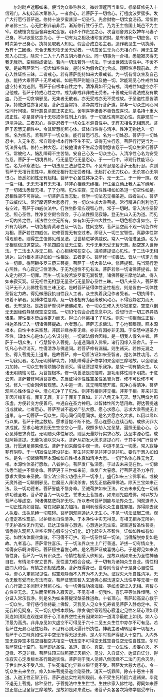 <!-- { "loadSidebar": true } -->
　　尔时毗卢遮那如来。便当为众秉称胜义。微妙深邃再当重显。标举证修先入十信观门。从初起首次第修入。一者舍心。若菩萨于一切舍心。行檀度波罗蜜多。发广大行愿行菩萨道。修持十波罗蜜甚深一切圣行。先舍财物一切饮食汤药。常恒供养诸佛三宝。心无贮积非前非后。渐渐修行胜行于后。乃为王主舍国土城邑不为主宰。若破悭贪应当舍弃田宅金银。明珠不作贵宝之心。次当则舍男女奴婢车马妻子己身。不以欲爱忆念为心。于一切有为之相及诸珍宝资财。是有诸物一切应舍。尔时次第于己身心。执持见取我人知见。假会合成立名主者。造作我见生一切执缚。及有十二因缘。无合无散无物无舍无受者。一切应舍生无为心无相心作。用无生空观入心正定。除灭十二入十八界五阴六根六尘。同一切事为一合相。悉能寂灭得无我无我所。空相假成诸法。若内一切法若外一切法。于世出世诸法实性中。不舍不受。是故菩萨常当一切舍如空性故。是时名为假会幻化合成。观照性净现前故。舍心入性证空三昧。二者戒心。若有菩萨能持如来大乘戒者。为一切有情众生及自己身。能持大乘菩萨十无尽戒者。如是菩萨则能自己及他一切。常能观见心性戒性如虚空持者为迷倒。菩萨于自根本自性之中。清净真如不见有戒。谓戒性如虚空亦不见他戒。菩萨于持戒心性之中。戒为非戒非非戒无受者。十善戒无师说法戒及有欺盗。乃至一切贪嗔邪见。无集者无散者。亦无受戒亦无不受戒故。于圣道性悉皆清净。持戒道性亦复如是。菩萨应当常持、清净禁戒行菩萨道。常与一切众生同心同性同行同德。常行慈良清直正实正见。舍嗔喜等诸善不善皆应喜悦。是名持十重大戒正性。亦是菩萨持十无尽戒体性制止八倒。于一切圣性离照定心性。真静现前一道清净故。三者忍心。得是忍者于一切众生本源自性中。无有忍相名无相慧忍。菩萨于忍慧无相性中。令其智慧能照心体。证体自性得心清净。性净无物达入一切空。名为空忍。若菩萨于一切众生。能行普愿行忍。名为一切处忍。菩萨于一切处忍中。入无生忍。常自观身根本行性不生不灭。证得无生行忍。菩萨行行更当为一切法界有情。修持三种大忍。若被他谤害不生起念得耐怨害忍于一切众生界行菩萨行。常被他人。恼乱障碍不生苦恼。安自己心及一切众生心。入清净性心名为安受苦忍。菩萨于一切境界处。行无量愿行无量忍心。于一一行中。谛观行性能证心性。名为谛察法忍。于一切法忍三法忍性之中。不见有忍是名菩萨无相行忍。次则菩萨于无相行忍性中。用观无相行忍无受者相。无起打心无刀杖心。无杀害心无嗔恨心。皆悉如如性无有起相。菩萨于心圣性体净之中。无一无二。于一谛一照。观一性一相。无无无相有无无相。非非心相缘无缘相。行住坐立动止我人主宰缚解。于一切诸法悉皆无相。了了分明。见性空寂。无自性性相如如圣道一切空性如是。忍相性空不可得故。一切菩萨应当志勤。修学一切法忍无相圣道。四者进心。菩萨于四威仪法。常行摩诃萨大悲愿行。为一切众生求大乘菩提。常行精进自利利他无有空过。菩萨于四威仪法中。行住坐卧常应观智心性。常于一切时。常入法空圣智定。照心圣性。性净复空假合假会。于心法性照见寂静。登无生山入无为道。而见一切内外之性。诸法性空空无所有。如有如无于四大性空。一切色相亦复如空。于外有为境界。一切色相青黄赤白及一切色。性同空故。菩萨达空而不观一切色作有为相。菩萨若住四威仪。进修菩提无有空过者。即证入一切三宝智性。真静体性常得现前者。则得生生值佛见僧见法。世世精进学佛威仪。常入一切信进圣道。名为无相信信进道空故。不见四威仪证无生空。无作无用无受无智无慧。起空定入世谛法。于二法出入亦无二相。心心相续常在空心。进顺菩提证心见性。于二法中无相通达。进分根本菩提如如一性相故。五者定心。菩萨修一切善法。皆从一切定力而生一切善。得阿耨多罗三藐三菩提。菩萨于一切大乘法中。修菩提智。先当观行澄心照性。令心寂定证性清净。于无为道性不见有法。菩萨若修一切诸佛菩提者。皆从定力得灭一切罪。而生一切法般若波罗蜜无漏智慧。诸佛菩提三摩地法故。得入如来寂灭观。证无相性无相慧无量圣行无量智心圣性三昧。一切凡夫圣人。菩萨摩诃萨无不入此佛性菩提三昧正定。是时菩萨证得体性圣性相应。则是皆由一切体性圣智定力故。得见微细我执自性我人主者。众生执着我见作者受者。一切执缚中。取着不解者。见缚体性是障。及一切诸相有为因缘散风动心。不得寂静定力而灭者。无有是处。是故菩萨摩诃萨诸佛如来。令一切众生修入灭尽寂定空。空空八倒无无因缘假静慧观空空空照。一切幻化假会合成念念中灭。受想行识一切三界异熟诸果。罪性根本皆由得定力而灭。得证心体离相了了见性。则灭一切相而生正智。得达圣性证入一切诸佛菩提故。六者慧心。菩萨志求佛法。于心地智眼观。照本源根本。自性中本来空慧。非因非缘亦非无缘。亦非有因亦非无因。于空慧中道圣力圣性。知体名心是体心心名识分别。一切诸法假会因缘。是一切我人假名主者。菩萨于一切众生。广行慧智令入菩提。与道通同趣入佛果。诸行因缘入圣舍凡。于一切凡心令尽消灭。性得清净与佛道同。若菩萨修有漏福。则生诸天。若修无漏之业。得入菩提无上道果。是故菩萨。修一切善法证如来圣智者。是名体性功用。若一切我见者。名为无明缚解功力。如此障碍菩萨修学如来金刚三摩地故。以金刚圣力加持。一切众生有情烦恼尽皆消灭。得证菩提常乐我净。是故一切有情众生。以诸无明烦恼习性。为菩提根本。修一切善法是烦恼障。慧功用体性则不明故。于意云何。菩萨若修阿耨菩提者。先当证得体性性空圣性圣智为首。修不可说修不可说。修入一切金刚佛智观慧。入中道一谛。其无明障慧开寤。真净心得清净。菩萨观照心性体性之中。澄心见净了了见性。则非有相则非无相。非非于相。非来非去非因非缘非有。罪非无罪。非非于罪非于真如。非非八倒无生无灭。慧光明焰为照乐虚。方便转变方便善巧。神通自在圣力神用。以智体性所为慧用故。得达菩提速当成就故。七者愿心。菩萨至诚不退发广弘大愿。愿心求愿心。志求大乘菩提无上道果。与一切菩萨一切众生。同心同行同愿同求。是名大愿亦名大求。以因以缘以行以果。菩萨于微尘数劫。愿求菩提不断不绝。愿心连愿心连续百劫。成佛灭罪大求成就。至求心地求到无生空空空心一愿。观照多劫入定圣慧。遍照无量心心。心心见缚志求真性。无明随灭体性解脱。则达无量妙行实求心故。达至本源心性。成就阿耨菩提。无量功德以求为本。菩萨从初发大愿求菩提心时。于其中间广行菩萨道。行愿满足佛果便成。菩萨于如来藏性中观一谛。中道不见立一切愿。常入寂静非有阴界。于一切寂性法非没非出。非生非灭非见非非见见非见。要假于慧入如如性。是名一切诸佛菩萨本源如如自性根本真如清净大愿。一切行名体心性无为无相。本源性体圣行愿故。八者护心。菩萨发广弘深愿。于过去未来见在世。一切佛法悉当能护不惜身命。菩萨更于三世如来前。重发广大誓愿。行菩萨道圣力净行。悉求大乘如来圣教。僧宝法宝佛宝功德庄严一切净土。盛行如来三宝佛事者。或被天魔外道一切颠倒邪见。世魔恶人非谤杀害。娆乱正信蔽障佛法。除灭三宝如来正法。及一切功德者。菩萨誓能不惜身命。至诚荷护如来正法。过去未来见在一切诸佛功德圣教。菩萨亦当为一切众生。誓求无上菩提者。如来则先度成佛。何以故为菩萨心等虚空。同诸佛慈悲荷护无尽。所以者何菩萨则能与法界众生。同观道谛入一切正性真如菩提。常在寂静圣力加持。自利利他得灭众生自性罪报。亦得除去我人执着。法执见缚一切障碍。菩萨则观照通达入无生心。不见一切法证起二谛。观心澄定圣性现前。以护根本自性清净。于本净性中实无得见。有相无相亦无所护。于无护圣性无作无受。已达正性得心慧连。心慧连达无生空。空空道智圣性菩提。皆悉得入观照入空空空理心假空分分幻化。幻化起空入圣智性。证如如性如有如无。如性法体假空集散。不可得不可护。观一切圣性证一切法。当得解脱亦复如是故。九者喜心。菩萨常住喜乐。于一切法界众生上广行善道。济拔一切有情众生。常得安乐既济得已。菩萨恒生喜悦心故。是名菩萨证成喜悦心已。于是得见如来法智性身。菩萨为一切有识众生。令情性相感入佛知见。是故以诸如来无为圣性神通自在。有情法中安立世界。圣性道力假会合成。于一切有为诸物众生自业。情性相应四大和合。有情之识相感成身。菩萨既得身已。世尊则令菩萨于是身心自性性中。澄心入定照寂见性。假空观静而不入有为不入无为。证寂灭大乐自性清净。无合无散有受而化有法而变。菩萨证慧空智入玄通佛心假法道空入法性平等无相一观心心行空证多闻辩才慧照心性。令一切佛性功德海藏。等如虚空证入无相。喜智心心性空无念。无生而常照性入寂灭定。不见有相一切我性。喜乐平等体性恒明。分分证入常乐我净。则是名为如来菩提涅槃圣性道故。十者顶心。菩萨起高显心救于一切众生。常行慈行修持最上佛智。灭我见人见众生见寿者见菩萨入静虑定中。灭无我轮见疑身。灭一切妄想根本烦恼。除贪嗔痴等观照心寂澄定见性名证心顶如顶观连如顶观连观连如顶于心顶法界空性无有因果如如一道清净最胜上如顶。如人心顶最为高贵。非非身见如大虚空不可得见于六十二见五众生性中亦尔不可有见。若菩萨住无漏心证性寂静。不见有心则灭遍计所执性。神我主者动转屈申一切相灭。菩萨于心三昧真如性净中空无所得无捉无缚。是人尔时菩萨得证入十空门。入内外空无变异空本性空自相空共相空一切法空不可得空无性空自性空无性自性空。尔时菩萨常住十空门。菩萨即达圣性、圣道、直心、真空、无一众生性、虚妄心灭、不见缘、不见非缘、菩萨住顶三昧照寂证灭相分、见分、入自证分、达证自证分、得住寂灭心定发根本圣行趣道实性。菩萨则于我人见缚八倒因缘不二法门无余灭尽。于世出世永不受八难。于生死海幻化异熟业果毕竟不受。菩萨发大慈大悲心。令一切众生去来坐立。修入如来菩提圣道金刚圣性。消灭一切罪障。除去十恶生十善道。入道正性正智正行。菩萨通达实性观照现前。永不受生死轮回六道诸果。毕竟不退无上菩提。佛种圣性。于菩提法中生生世世。生住佛家入佛性地。得同如来菩提正信正见圣智三摩地故。是故如是如来说已。诸菩萨众各各次第修学信受奉行。
